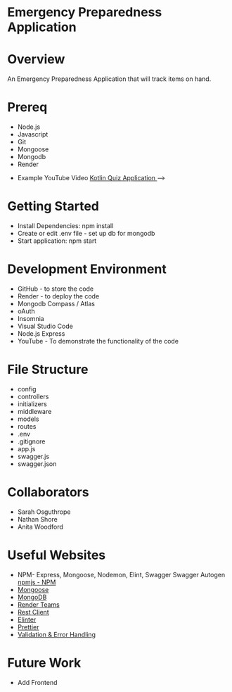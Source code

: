 # Emergency Preparedness Application

# Overview

An Emergency Preparedness Application that will track items on hand.

# Prereq

- Node.js
- Javascript
- Git
- Mongoose
- Mongodb
- Render
<!--{Describe your purpose for writing this software.}-->

<!--{Provide a link to your YouTube demonstration.  It should be a 4-5 minute demo of the software running and a walkthrough of the code.  Focus should be on sharing what you learned about the language syntax.}-->

- Example YouTube Video [Kotlin Quiz Application ](https://youtu.be/00000000000) -->

# Getting Started

- Install Dependencies: npm install
- Create or edit .env file - set up db for mongodb
- Start application: npm start

# Development Environment

<!--{Describe the tools that you used to develop the software}--> <!--{Describe the programming language that you used and any libraries.}-->

- GitHub - to store the code
- Render - to deploy the code
- Mongodb Compass / Atlas
- oAuth
- Insomnia
- Visual Studio Code
- Node.js Express
- YouTube - To demonstrate the functionality of the code

# File Structure

- config
- controllers
- initializers
- middleware
- models
- routes
- .env
- .gitignore
- app.js
- swagger.js
- swagger.json

# Collaborators

- Sarah Osguthrope
- Nathan Shore
- Anita Woodford

# Useful Websites

<!--{Make a list of websites that you found helpful in this project}-->

- NPM- Express, Mongoose, Nodemon, Elint, Swagger Swagger Autogen [npmjs - NPM ](https://www.npmjs.com/package/swagger-autogen)
- [Mongoose](https://mongoosejs.com/docs/)
- [MongoDB](https://www.mongodb.com/)
- [Render Teams](https://render.com/docs/teams)
- [Rest Client](https://marketplace.visualstudio.com/items?itemName=humao.rest-client)
- [Elinter](https://www.youtube.com/watch?v=SydnKbGc7W8)
- [Prettier](https://www.youtube.com/watch?v=wTRe2CjRZ4g)
- [Validation & Error Handling](https://www.youtube.com/watch?v=S0przpEKKGU)

# Future Work

- Add Frontend
